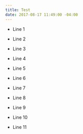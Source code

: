```yaml
---
title: Test
date: 2017-08-17 11:49:00 -04:00
---
```


* Line 1

* Line 2

* Line 3

* Line 4

* Line 5

* Line 6

* Line 7

* Line 8

* Line 9

* Line 10

* Line 11